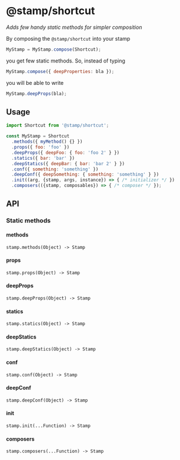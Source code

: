 # @stamp/shortcut

_Adds few handy static methods for simpler composition_

By composing the `@stamp/shortcut` into your stamp
```js
MyStamp = MyStamp.compose(Shortcut);
```
you get few static methods. So, instead of typing
```js
MyStamp.compose({ deepProperties: bla });
```
you will be able to write
```js
MyStamp.deepProps(bla);

```

## Usage

```js
import Shortcut from '@stamp/shortcut';

const MyStamp = Shortcut
  .methods({ myMethod() {} })
  .props({ foo: 'foo' })
  .deepProps({ deepFoo: { foo: 'foo 2' } })
  .statics({ bar: 'bar' })
  .deepStatics({ deepBar: { bar: 'bar 2' } })
  .conf({ something: 'something' })
  .deepConf({ deepSomething: { something: 'something' } })
  .init((arg, {stamp, args, instance}) => { /* initializer */ })
  .composers(({stamp, composables}) => { /* composer */ });
```

## API

### Static methods

#### methods
`stamp.methods(Object) -> Stamp`

#### props
`stamp.props(Object) -> Stamp`

#### deepProps
`stamp.deepProps(Object) -> Stamp`

#### statics
`stamp.statics(Object) -> Stamp`

#### deepStatics
`stamp.deepStatics(Object) -> Stamp`

#### conf
`stamp.conf(Object) -> Stamp`

#### deepConf
`stamp.deepConf(Object) -> Stamp`

#### init
`stamp.init(...Function) -> Stamp`

#### composers
`stamp.composers(...Function) -> Stamp`
